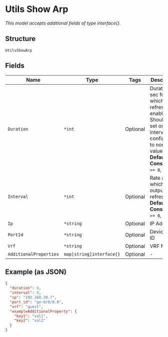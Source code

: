 
# Utils Show Arp

*This model accepts additional fields of type interface{}.*

## Structure

`UtilsShowArp`

## Fields

| Name | Type | Tags | Description |
|  --- | --- | --- | --- |
| `Duration` | `*int` | Optional | Duration in sec for which refresh is enabled. Should be set only if interval is configured to non-zero value.<br>**Default**: `0`<br>**Constraints**: `>= 0`, `<= 300` |
| `Interval` | `*int` | Optional | Rate at which output will refresh<br>**Default**: `0`<br>**Constraints**: `>= 0`, `<= 10` |
| `Ip` | `*string` | Optional | IP Address |
| `PortId` | `*string` | Optional | Device Port ID |
| `Vrf` | `*string` | Optional | VRF Name |
| `AdditionalProperties` | `map[string]interface{}` | Optional | - |

## Example (as JSON)

```json
{
  "duration": 0,
  "interval": 0,
  "ip": "192.168.30.7",
  "port_id": "ge-0/0/0.0",
  "vrf": "guest",
  "exampleAdditionalProperty": {
    "key1": "val1",
    "key2": "val2"
  }
}
```

